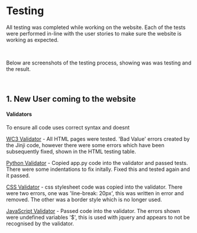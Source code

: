 # Testing

All testing was completed while working on the website. Each of the tests were performed in-line with the user stories to make sure the website is working as expected. 

<br>

Below are screenshots of the testing process, showing was was testing and the result. 

<br>

## 1. New User coming to the website 





#### Validators
To ensure all code uses correct syntax and doesnt 

[WC3 Validator](https://validator.w3.org/) - All HTML pages were tested. 'Bad Value' errors created by the Jinji code, however there were some errors which have been subsequently fixed, shown in the HTML testing table.

[Python Validator](http://pep8online.com/) - Copied app.py code into the validator and passed tests. There were some indentations to fix initally. Fixed this and tested again and it passed.

[CSS Validator](https://jigsaw.w3.org/css-validator/) - css stylesheet code was copied into the validator. There were two errors, one was 'line-break: 20px', this was written in error and removed. The other was a border style which is no longer used.

[JavaScript Validator](https://jshint.com/) - Passed code into the validator. The errors shown were undefined variables '$', this is used with jquery and appears to not be recognised by the validator.
